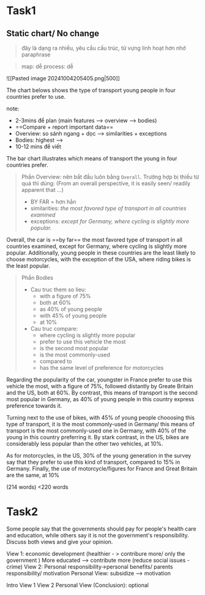 # Task1
## Static chart/ No change

>đây là dạng ra nhiều, yêu cầu cấu trúc, từ vựng linh hoạt hơn
nhớ paraphrase

>map: dễ
process: dễ


![[Pasted image 20241004205405.png|500]]

The chart belows shows the type of transport young people in four countries prefer to use.

note:
-  2-3mins để plan (main features --> overview --> bodies)
- ==Compare + report important data==
- Overview: so sánh ngang + dọc  --> similarities + exceptions
- Bodies: highest -->
- 10-12 mins để viết


The bar chart illustrates which means of transport the young in four countries prefer.

>Phần Overview: nên bắt đầu luôn bằng `Overall`. Trường hợp bị thiếu từ quá thì dùng: (From an overall perspective, it is easily seen/ readily apparent that ...)
>- BY FAR = hơn hẳn
>- similarities: *the most favored type of transport in all countries examined*
>- exceptions: *except for Germany, where cycling is slightly more popular.*

Overall, the car is ==by far== the most favored type of transport in all countries examined, except for Germany, where cycling is slightly more popular. Additionally, young people in these countries are the least likely to choose motorcycles, with the exception of the USA, where riding bikes is the least popular.

> Phần Bodies
> - Cau truc them so lieu: 
> 	- with a figure of 75%
> 	- both at 60%
> 	- as 40% of young people
> 	- with 45% of young people
> 	- at 10%
> - Cau truc compare: 
> 	- where cycling is slightly more popular
> 	- prefer to use this vehicle the most
> 	- is the second most popular
> 	- is the most commonly-used
> 	- compared to
> 	- has the same level of preference for motorcycles

Regarding the popularity of the car, youngster in France prefer to use this vehicle the most, with a figure of 75%, followed distantly by Greate Britain and the US, both at 60%. By contrast, this means of transport is the second most popular in Germany, as 40% of young people in this country express preference towards it.

Turning next to the use of bikes, with 45% of young people chooosing this type of transport, it is the most commonly-used in Germany/ this means of transport is the most commonly-used one in Germany, with 40% of the young in this country preferring it. By stark contrast, in the US, bikes are considerably less popular than the other two vehicles, at 10%.

As for motorcycles, in the US, 30% of the young generation in the survey say that they prefer to use this kind of transport, compared to 15% in Germany. Finally, the use of motorcycle/figures for France and Great Britain are the same, at 10%

(214 words) <220 words



# Task2
Some people say that the governments should pay for people's health care and education, while others say it is not the government's responsibility. Discuss both views and give your opinion.

View 1: economic development (healthier - > contribure more/ only the government )
More educated --> contribute more (reduce social issues - crime)
View 2:  Personal responsibility->personal benefits/ parents responsibility/ motivation
Personal View: subsidize --> motivation

Intro
View 1
View 2
Personal View
(Conclusion): optional



